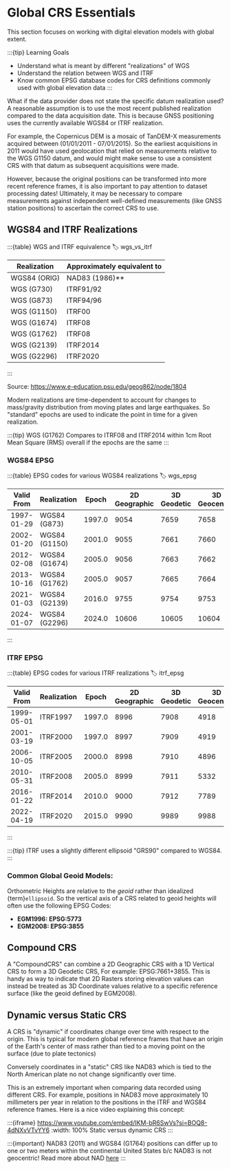 # Global CRS Essentials

This section focuses on working with digital elevation models with global extent.

:::{tip} Learning Goals
* Understand what is meant by different "realizations" of WGS
* Understand the relation between WGS and ITRF
* Know common EPSG database codes for CRS definitions commonly used with global elevation data
:::

What if the data provider does not state the specific datum realization used? A reasonable assumption is to use the most recent published realization compared to the data acquisition date. This is because GNSS positioning uses the currently available WGS84 or ITRF realization.

For example, the Copernicus DEM is a mosaic of TanDEM-X measurements acquired between (01/01/2011 - 07/01/2015). So the earliest acquisitions in 2011 would have used geolocation that relied on measurements relative to the WGS G1150 datum, and would might make sense to use a consistent CRS with that datum as subsequent acquisitions were made.

However, because the original positions can be transformed into more recent reference frames, it is also important to pay attention to dataset processing dates! Ultimately, it may be necessary to compare measurements against independent well-defined measurements (like GNSS station positions) to ascertain the correct CRS to use.


## WGS84 and ITRF Realizations

:::{table} WGS and ITRF equivalence
:label: wgs_vs_itrf

| Realization | Approximately equivalent to |
| - | - |
| WGS84 (ORIG)| NAD83 (1986)** |
| WGS (G730)| ITRF91/92 |
| WGS (G873)| ITRF94/96 |
| WGS (G1150) | ITRF00 |
| WGS (G1674) | ITRF08 |
| WGS (G1762) | ITRF08 |
| WGS (G2139) | ITRF2014 |
| WGS (G2296) | ITRF2020 |

:::

Source: https://www.e-education.psu.edu/geog862/node/1804

Modern realizations are time-dependent to account for changes to mass/gravity distribution from moving plates and large earthquakes. So "standard" epochs are used to indicate the point in time for a given realization.

:::{tip}
WGS (G1762) Compares to ITRF08 and ITRF2014 within 1cm Root Mean Square (RMS) overall if the epochs are the same
:::

### WGS84 EPSG

:::{table} EPSG codes for various WGS84 realizations
:label: wgs_epsg

| Valid From | Realization | Epoch | 2D Geographic | 3D Geodetic | 3D Geocentric |
| - | - | - | - | - | - |
| 1997-01-29 | WGS84 (G873)  | 1997.0 | 9054 | 7659 | 7658 |
| 2002-01-20 | WGS84 (G1150) | 2001.0 | 9055 | 7661 | 7660 |
| 2012-02-08 | WGS84 (G1674) | 2005.0 | 9056 | 7663 | 7662 |
| 2013-10-16 | WGS84 (G1762) | 2005.0 | 9057 | 7665 | 7664 |
| 2021-01-03 | WGS84 (G2139) | 2016.0 | 9755 | 9754 | 9753 |
| 2024-01-07 | WGS84 (G2296) | 2024.0 | 10606 | 10605 | 10604 |

:::

### ITRF EPSG

:::{table} EPSG codes for various ITRF realizations
:label: itrf_epsg

| Valid From | Realization | Epoch | 2D Geographic | 3D Geodetic | 3D Geocentric |
| - | - | - | - | - | - |
| 1999-05-01 | ITRF1997 | 1997.0 | 8996 | 7908 | 4918 |
| 2001-03-19 | ITRF2000 | 1997.0 | 8997 | 7909 | 4919 |
| 2006-10-05 | ITRF2005 | 2000.0 | 8998 | 7910 | 4896 |
| 2010-05-31 | ITRF2008 | 2005.0 | 8999 | 7911 | 5332 |
| 2016-01-22 | ITRF2014 | 2010.0 | 9000 | 7912 | 7789 |
| 2022-04-19 | ITRF2020 | 2015.0 | 9990 | 9989 | 9988 |

:::

:::{tip}
ITRF uses a slightly different ellipsoid "GRS90" compared to WGS84.
:::

### Common Global Geoid Models:

Orthometric Heights are relative to the *geoid* rather than idealized {term}`ellipsoid`. So the vertical axis of a CRS related to geoid heights will often use the following EPSG Codes:

* **EGM1996: EPSG:5773**
* **EGM2008: EPSG:3855**

## Compound CRS
A "CompoundCRS" can combine a 2D Geographic CRS with a 1D Vertical CRS to form a 3D Geodetic CRS, For example: EPSG:7661+3855. This is handy as way to indicate that 2D Rasters storing elevation values can instead be treated as 3D Coordinate values relative to a specific reference surface (like the geoid defined by EGM2008).

## Dynamic versus Static CRS

A CRS is "dynamic" if coordinates change over time with respect to the origin. This is typical for modern global reference frames that have an origin of the Earth's center of mass rather than tied to a moving point on the surface (due to plate tectonics)

Conversely coordinates in a "static" CRS like NAD83 which is tied to the North American plate no not change significantly over time.

This is an extremely important when comparing data recorded using different CRS. For example, positions in NAD83 move approximately 10 millimeters per year in relation to the positions in the ITRF and WGS84 reference frames. Here is a nice video explaining this concept:

:::{iframe} https://www.youtube.com/embed/IKM-bR6SwVs?si=BOQ8-4dNXvVTvYY6
:width: 100%
Static versus dynamic CRS
:::

:::{important}
NAD83 (2011) and WGS84 (G1764) positions can differ up to one or two meters within the continental United States b/c NAD83 is not geocentric! Read more about NAD [here](../regionaldems/readme.md)
:::

